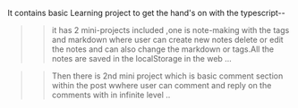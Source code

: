 It contains basic Learning project to get the hand's on with the typescript--

>> it has 2 mini-projects included ,one is note-making with the tags and markdown where user can create new notes delete or edit the notes and can also change the markdown or tags.All the notes are saved in the localStorage in the web ...

>> Then there is 2nd mini project which is basic comment section within the post wwhere user can comment and reply on the comments with in infinite level ..